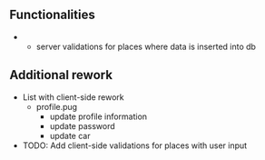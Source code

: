 ## Functionalities
- * server validations for places where data is inserted into db

## Additional rework
- List with client-side rework
    - profile.pug
        - update profile information
        - update password
        - update car
- TODO: Add client-side validations for places with user input